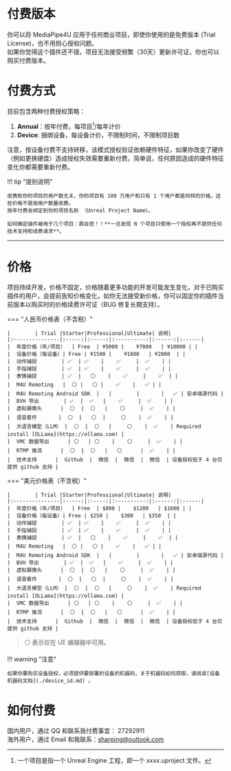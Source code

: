 # 付费版本

你可以将 MediaPipe4U 应用于任何商业项目，即使你使用的是免费版本 (Trial License)，也不用担心授权问题。   
如果你觉得这个插件还不错，项目无法接受频繁（30天）更新许可证，你也可以购买付费版本。    

# 付费方式

目前包含两种付费授权策略：

1. **Annual**：按年付费，每项目[^1]/每年计价 
2. **Device**: 捆绑设备，每设备计价，不限制时间，不限制项目数

[^1]: 一个项目是指一个 Unreal Engine 工程，即一个 xxxx.uproject 文件。

注意，按设备付费不支持转移，该模式授权验证依赖硬件特征，如果你改变了硬件（例如更换硬盘）造成授权失效需要重新付费。简单说，任何原因造成的硬件特征变化你都需要重新付费。

!!! tip "提别说明"

    收费和你的项目的用户数无关。你的项目有 100 万用户和只有 1 个用户都是同样的价格，这些价格不是按用户数量收费。     
    按年付费会绑定到你的项目名称 （Unreal Project Name）。    
       
    如何确定插件被用于几个项目：靠自觉！！**一旦发现 N 个项目只使用一个授权再不提供任何技术支持和续费请求**。
   
---   

# 价格

项目持续开发，价格不固定，价格随着更多功能的开发可能发生变化，对于已购买插件的用户，会提前告知价格变化，如你无法接受新价格，你可以固定你的插件当前版本以购买时的价格续费许可证（BUG 修复长期支持）。   

=== "人民币价格表（不含税）"

    |        | Trial |Starter|Professional|Ultimate| 说明|
    |:---------------|:-----:|:-----:|:----------:|:------:|:------|
    |  年度价格（年/项目）  | Free  | ¥5000 |    ¥7000   | ¥10000 | |
    |  设备价格（每设备）| Free | ¥1500 |    ¥1800   | ¥2000  | |
    |  动作捕捉        | ✅  | ✅    |    ✅     |  ✅    | |
    |  手指捕捉        | ✅  | ✅    |    ✅     |  ✅    | |
    |  表情捕捉        | ✅  |   ⚪    |    ✅     |    ✅  | |
    |  M4U Remoting   |  ⚪ |   ⚪ |    ✅    |   ✅ | |
    |  M4U Remoting Android SDK  |   |        |       |   ✅ | 安卓端源代码 |
    |  BVH 导出        | ✅  |  ✅   |    ✅     |  ✅    | |
    |  虚拟摄像头      |  ⚪  |  ⚪   |    ⚪     |  ✅    | |
    |  语音套件       |  ⚪  |   ⚪  |     ⚪    |  ✅    | |
    |  大语言模型（LLM） |  ⚪  |  ⚪   |     ⚪    |  ✅    | Required install [OLLama](https://ollama.com) |
    |  VMC 数据导出      | ⚪   | ⚪    |    ⚪     |  ✅    | |
    |  RTMP 推流      |  ⚪  |  ⚪   |   ⚪      |  ✅    | |
    |  技术支持      |  Github  |  微信  |  微信  |  微信  | 设备授权低于 4 台仅提供 github 支持 |

=== "美元价格表（不含税）"

    |        | Trial |Starter|Professional|Ultimate| 说明|
    |:---------------|:-----:|:-----:|:----------:|:------:|:------|
    |  年度价格（年/项目）  | Free  | $800 |    $1200   | $1600 | |
    |  设备价格（每设备）| Free | $250 |    $300   | $350  | |
    |  动作捕捉        | ✅  | ✅    |    ✅     |  ✅    | |
    |  手指捕捉        | ✅  | ✅    |    ✅     |  ✅    | |
    |  表情捕捉        | ✅  |   ⚪    |    ✅     |    ✅  | |
    |  M4U Remoting   |  ⚪ |   ⚪ |    ✅    |   ✅ | |
    |  M4U Remoting Android SDK  |   |        |       |   ✅ | 安卓端源代码 |
    |  BVH 导出        | ✅  |  ✅   |    ✅     |  ✅    | |
    |  虚拟摄像头      |  ⚪  |  ⚪   |    ⚪     |  ✅    | |
    |  语音套件       |  ⚪  |   ⚪  |     ⚪    |  ✅    | |
    |  大语言模型（LLM） |  ⚪  |  ⚪   |     ⚪    |  ✅    | Required install [OLLama](https://ollama.com) |
    |  VMC 数据导出      | ⚪   | ⚪    |    ⚪     |  ✅    | |
    |  RTMP 推流      |  ⚪  |  ⚪   |   ⚪      |  ✅    | |
    |  技术支持      |  Github  |  微信  |  微信  |  微信  | 设备授权低于 4 台仅提供 github 支持 |

   
> ⚪ 表示仅在 UE 编辑器中可用。
   


!!! warning "注意"

    如果你要购买设备授权，必须提供要部署的设备的机器码，关于机器码如何获取，请阅读[设备机器码文档](./device_id.md) 。


# 如何付费

国内用户，通过 QQ 和联系我付费事宜： 27292911   
海外用户，通过 Email 和我联系：sharping@outlook.com

